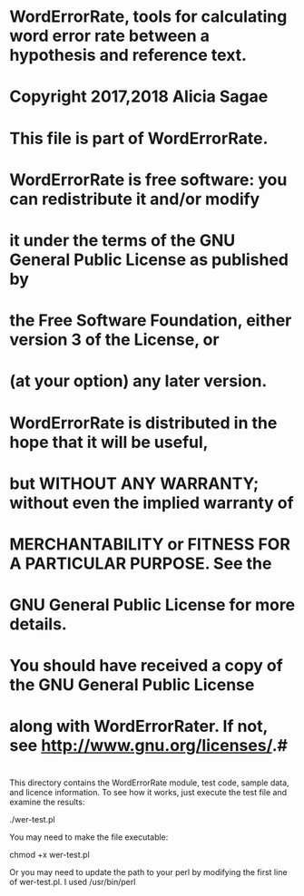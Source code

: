 # WordErrorRate, tools for calculating word error rate between a hypothesis and reference text.
# Copyright 2017,2018 Alicia Sagae
# This file is part of WordErrorRate.
#
# WordErrorRate is free software: you can redistribute it and/or modify
# it under the terms of the GNU General Public License as published by
# the Free Software Foundation, either version 3 of the License, or
# (at your option) any later version.
# 
# WordErrorRate is distributed in the hope that it will be useful,
# but WITHOUT ANY WARRANTY; without even the implied warranty of
# MERCHANTABILITY or FITNESS FOR A PARTICULAR PURPOSE.  See the 
# GNU General Public License for more details.
#
# You should have received a copy of the GNU General Public License
# along with WordErrorRater.  If not, see <http://www.gnu.org/licenses/>.#
#
#

This directory contains the WordErrorRate module, test code, sample data, 
and licence information. To see how it works, just execute the test file
and examine the results:

./wer-test.pl

You may need to make the file executable:

chmod +x wer-test.pl

Or you may need to update the path to your perl by modifying the 
first line of wer-test.pl. I used /usr/bin/perl


